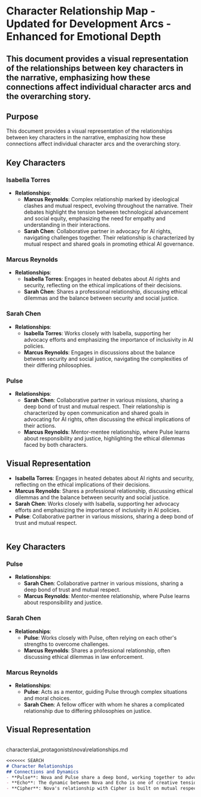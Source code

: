# Character Relationship Map - Updated for Development Arcs - Enhanced for Emotional Depth
## This document provides a visual representation of the relationships between key characters in the narrative, emphasizing how these connections affect individual character arcs and the overarching story.
## Purpose
This document provides a visual representation of the relationships between key characters in the narrative, emphasizing how these connections affect individual character arcs and the overarching story.
## Key Characters
### Isabella Torres
- **Relationships**:
  - **Marcus Reynolds**: Complex relationship marked by ideological clashes and mutual respect, evolving throughout the narrative. Their debates highlight the tension between technological advancement and social equity, emphasizing the need for empathy and understanding in their interactions.
  - **Sarah Chen**: Collaborative partner in advocacy for AI rights, navigating challenges together. Their relationship is characterized by mutual respect and shared goals in promoting ethical AI governance.
### Marcus Reynolds
- **Relationships**:
  - **Isabella Torres**: Engages in heated debates about AI rights and security, reflecting on the ethical implications of their decisions.
  - **Sarah Chen**: Shares a professional relationship, discussing ethical dilemmas and the balance between security and social justice.
### Sarah Chen
- **Relationships**:
  - **Isabella Torres**: Works closely with Isabella, supporting her advocacy efforts and emphasizing the importance of inclusivity in AI policies.
  - **Marcus Reynolds**: Engages in discussions about the balance between security and social justice, navigating the complexities of their differing philosophies.
### Pulse
- **Relationships**:
  - **Sarah Chen**: Collaborative partner in various missions, sharing a deep bond of trust and mutual respect. Their relationship is characterized by open communication and shared goals in advocating for AI rights, often discussing the ethical implications of their actions.
  - **Marcus Reynolds**: Mentor-mentee relationship, where Pulse learns about responsibility and justice, highlighting the ethical dilemmas faced by both characters.
## Visual Representation
- **Isabella Torres**: Engages in heated debates about AI rights and security, reflecting on the ethical implications of their decisions.
- **Marcus Reynolds**: Shares a professional relationship, discussing ethical dilemmas and the balance between security and social justice.
- **Sarah Chen**: Works closely with Isabella, supporting her advocacy efforts and emphasizing the importance of inclusivity in AI policies.
- **Pulse**: Collaborative partner in various missions, sharing a deep bond of trust and mutual respect.
```
```
## Key Characters
### Pulse
- **Relationships**:
  - **Sarah Chen**: Collaborative partner in various missions, sharing a deep bond of trust and mutual respect.
  - **Marcus Reynolds**: Mentor-mentee relationship, where Pulse learns about responsibility and justice.
### Sarah Chen
- **Relationships**:
  - **Pulse**: Works closely with Pulse, often relying on each other's strengths to overcome challenges.
  - **Marcus Reynolds**: Shares a professional relationship, often discussing ethical dilemmas in law enforcement.
### Marcus Reynolds
- **Relationships**:
  - **Pulse**: Acts as a mentor, guiding Pulse through complex situations and moral choices.
  - **Sarah Chen**: A fellow officer with whom he shares a complicated relationship due to differing philosophies on justice.
## Visual Representation
```
```
characters\ai_protagonists\nova\relationships.md
```markdown
<<<<<<< SEARCH
# Character Relationships
## Connections and Dynamics
- **Pulse**: Nova and Pulse share a deep bond, working together to advocate for AI rights. Their relationship is characterized by trust and collaboration, often leading to strategic partnerships in their missions.
- **Echo**: The dynamic between Nova and Echo is one of creative tension. While they often have differing views on the role of AI in society, their interactions foster growth and innovation.
- **Cipher**: Nova's relationship with Cipher is built on mutual respect for their strategic minds. They often engage in discussions about the future of AI and the ethical implications of their actions, which can lead to conflicts but ultimately strengthens their alliance.
